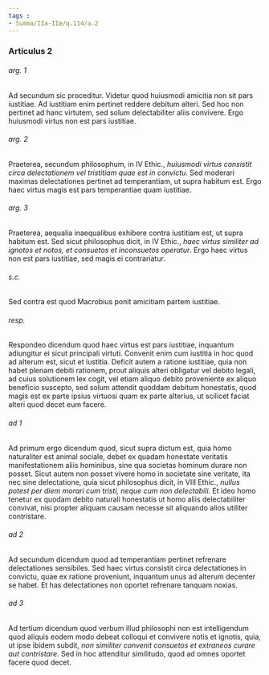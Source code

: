 ```yaml
---
tags : 
- Summa/IIa-IIæ/q.114/a.2
---
```


### Articulus 2

###### arg. 1
Ad secundum sic proceditur. Videtur quod huiusmodi amicitia non sit pars iustitiae. Ad iustitiam enim pertinet reddere debitum alteri. Sed hoc non pertinet ad hanc virtutem, sed solum delectabiliter aliis convivere. Ergo huiusmodi virtus non est pars iustitiae.

###### arg. 2
Praeterea, secundum philosophum, in IV Ethic., *huiusmodi virtus consistit circa delectationem vel tristitiam quae est in convictu*. Sed moderari maximas delectationes pertinet ad temperantiam, ut supra habitum est. Ergo haec virtus magis est pars temperantiae quam iustitiae.

###### arg. 3
Praeterea, aequalia inaequalibus exhibere contra iustitiam est, ut supra habitum est. Sed sicut philosophus dicit, in IV Ethic., *haec virtus similiter ad ignotos et notos, et consuetos et inconsuetos operatur*. Ergo haec virtus non est pars iustitiae, sed magis ei contrariatur.

###### s.c.
Sed contra est quod Macrobius ponit amicitiam partem iustitiae.

###### resp.
Respondeo dicendum quod haec virtus est pars iustitiae, inquantum adiungitur ei sicut principali virtuti. Convenit enim cum iustitia in hoc quod ad alterum est, sicut et iustitia. Deficit autem a ratione iustitiae, quia non habet plenam debiti rationem, prout aliquis alteri obligatur vel debito legali, ad cuius solutionem lex cogit, vel etiam aliquo debito proveniente ex aliquo beneficio suscepto, sed solum attendit quoddam debitum honestatis, quod magis est ex parte ipsius virtuosi quam ex parte alterius, ut scilicet faciat alteri quod decet eum facere.

###### ad 1
Ad primum ergo dicendum quod, sicut supra dictum est, quia homo naturaliter est animal sociale, debet ex quadam honestate veritatis manifestationem aliis hominibus, sine qua societas hominum durare non posset. Sicut autem non posset vivere homo in societate sine veritate, ita nec sine delectatione, quia sicut philosophus dicit, in VIII Ethic., *nullus potest per diem morari cum tristi, neque cum non delectabili*. Et ideo homo tenetur ex quodam debito naturali honestatis ut homo aliis delectabiliter convivat, nisi propter aliquam causam necesse sit aliquando alios utiliter contristare.

###### ad 2
Ad secundum dicendum quod ad temperantiam pertinet refrenare delectationes sensibiles. Sed haec virtus consistit circa delectationes in convictu, quae ex ratione proveniunt, inquantum unus ad alterum decenter se habet. Et has delectationes non oportet refrenare tanquam noxias.

###### ad 3
Ad tertium dicendum quod verbum illud philosophi non est intelligendum quod aliquis eodem modo debeat colloqui et convivere notis et ignotis, quia, ut ipse ibidem subdit, *non similiter convenit consuetos et extraneos curare aut contristare*. Sed in hoc attenditur similitudo, quod ad omnes oportet facere quod decet.

